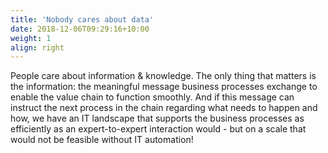 ```yaml
---
title: 'Nobody cares about data'
date: 2018-12-06T09:29:16+10:00
weight: 1
align: right
---
```


People care about information & knowledge. The only thing that matters is the information: the meaningful message business processes exchange to enable the value chain to function smoothly. And if this message can instruct the next process in the chain regarding what needs to happen and how, we have an IT landscape that supports the business processes as efficiently as an expert-to-expert interaction would - but on a scale that would not be feasible without IT automation!